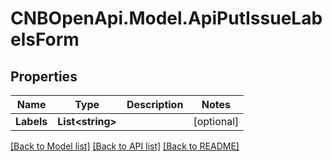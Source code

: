 # CNBOpenApi.Model.ApiPutIssueLabelsForm

## Properties

Name | Type | Description | Notes
------------ | ------------- | ------------- | -------------
**Labels** | **List&lt;string&gt;** |  | [optional] 

[[Back to Model list]](../../README.md#documentation-for-models) [[Back to API list]](../../README.md#documentation-for-api-endpoints) [[Back to README]](../../README.md)

